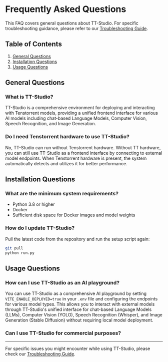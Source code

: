 # Frequently Asked Questions

This FAQ covers general questions about TT-Studio. For specific troubleshooting guidance, please refer to our [Troubleshooting Guide](troubleshooting.md).

## Table of Contents 
1. [General Questions](#general-questions)
2. [Installation Questions](#installation-questions)
3. [Usage Questions](#usage-questions)

## General Questions

### What is TT-Studio?
TT-Studio is a comprehensive environment for deploying and interacting with Tenstorrent models, providing a unified frontend interface for various AI models including chat-based Language Models, Computer Vision, Speech Recognition, and Image Generation.

### Do I need Tenstorrent hardware to use TT-Studio?
No, TT-Studio can run without Tenstorrent hardware. Without TT hardware, you can still use TT-Studio as a frontend interface by connecting to external model endpoints. When Tenstorrent hardware is present, the system automatically detects and utilizes it for better performance.

## Installation Questions

### What are the minimum system requirements?
- Python 3.8 or higher
- Docker
- Sufficient disk space for Docker images and model weights

### How do I update TT-Studio?
Pull the latest code from the repository and run the setup script again:
```bash
git pull
python run.py
```

## Usage Questions

### How can I use TT-Studio as an AI playground?
You can use TT-Studio as a comprehensive AI playground by setting `VITE_ENABLE_DEPLOYED=true` in your `.env` file and configuring the endpoints for various model types. This allows you to interact with external models through TT-Studio's unified interface for chat-based Language Models (LLMs), Computer Vision (YOLO), Speech Recognition (Whisper), and Image Generation (Stable Diffusion) without requiring local model deployment.

### Can I use TT-Studio for commercial purposes?

---

For specific issues you might encounter while using TT-Studio, please check our [Troubleshooting Guide](troubleshooting.md).
